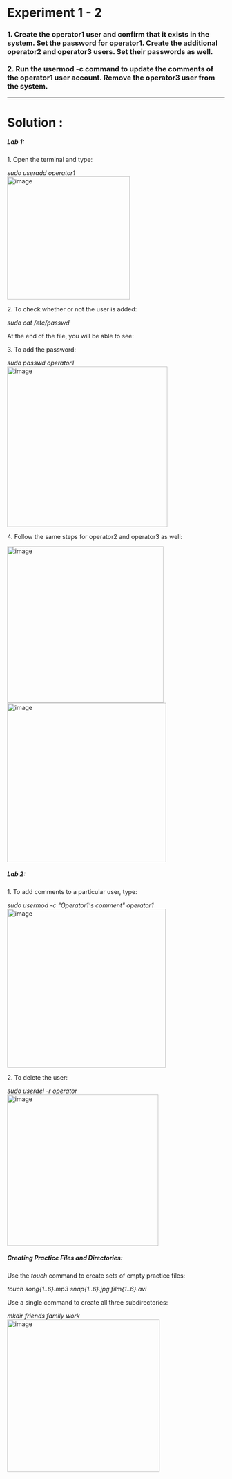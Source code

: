 <h1>
     Experiment 1 - 2 
</h1>

<h3>
    1. Create the operator1 user and confirm that it exists in the system. Set the password for operator1. Create the additional operator2 and operator3 users. Set their passwords as well.
    <br><br>
    2. Run the usermod -c command to update the comments of the operator1 user account. Remove the operator3 user from the system.
</h3>

<hr>

<h1>
    Solution :
</h1>

<h5>Lab 1:</h5>
<p>1. Open the terminal and type:</p>
<i>sudo useradd operator1</i>
<br>
<img width="284" alt="image" src="https://github.com/user-attachments/assets/9597b449-aa3d-4a94-becb-410dd4fd2980" />



<p>2. To check whether or not the user is added:</p>
<i>sudo cat /etc/passwd</i>
<br>

<p>At the end of the file, you will be able to see:</p>

<p>3. To add the password:</p>
<i>sudo passwd operator1</i>
<br>
<img width="371" alt="image" src="https://github.com/user-attachments/assets/8b443778-cbc3-4144-8c56-7c42cb282c08" />



<p>4. Follow the same steps for operator2 and operator3 as well:</p>
<img width="362" alt="image" src="https://github.com/user-attachments/assets/e3ba80b7-c964-47a5-bc0c-d91d02756d31" />
<br>
<img width="368" alt="image" src="https://github.com/user-attachments/assets/21f96507-cc56-4803-af8a-3a3f0a41b46c" />




<h5>Lab 2:</h5>
<p>1. To add comments to a particular user, type:</p>
<i>sudo usermod -c "Operator1's comment" operator1</i>
<br>
<img width="367" alt="image" src="https://github.com/user-attachments/assets/06e72ff0-8a41-4bf4-ad62-9f8da7f90d31" />


<p>2. To delete the user:</p>
<i>sudo userdel -r operator</i>
<br>
<img width="350" alt="image" src="https://github.com/user-attachments/assets/cf72b1a5-b680-43c2-a20a-7caa00f6c57e" />



<h5>Creating Practice Files and Directories:</h5>
<p>Use the <i>touch</i> command to create sets of empty practice files:</p>
<i>touch song{1..6}.mp3 snap{1..6}.jpg film{1..6}.avi</i>

<p>Use a single command to create all three subdirectories:</p>
<i>mkdir friends family work</i>
<br>
<img width="353" alt="image" src="https://github.com/user-attachments/assets/d0e2578e-eb82-4d6c-9f20-b7c907a824b4" />


